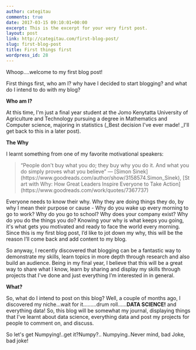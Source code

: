 ```yaml
---
author: categitau
comments: true
date: 2017-03-15 09:10:01+00:00
excerpt: This is the excerpt for your very first post.
layout: post
link: http://categitau.com/first-blog-post/
slug: first-blog-post
title: First things first
wordpress_id: 28
---
```


Whoop....welcome to my first blog post!

First things first, who am I? why have I decided to start blogging? and what do I intend to do with my blog?

**Who am I?**

At this time, I'm just a final year student at the Jomo Kenytatta University of Agriculture and Technology pursuing a degree in Mathematics and Computer science, majoring in statistics (_Best decision I've ever made! _I'll get back to this in a later post).

**The Why**

I learnt something from one of my favorite motivational speakers:


<blockquote>“People don't buy what you do; they buy why you do it. And what you do simply proves what you believe”
― [Simon Sinek](https://www.goodreads.com/author/show/3158574.Simon_Sinek), [Start with Why: How Great Leaders Inspire Everyone to Take Action](https://www.goodreads.com/work/quotes/7367737)</blockquote>


Everyone needs to know their why. Why they are doing things they do, by why I mean their purpose or cause - Why do you wake up every morning to go to work? Why do you go to school? Why does your company exist? Why do you do the things you do? Knowing your why is what keeps you going, it's what gets you motivated and ready to face the world every morning. Since this is my first blog post, I’d like to jot down my why, this will be the reason I’ll come back and add content to my blog.

So anyway, I recently discovered that blogging can be a fantastic way to demonstrate my skills, learn topics in more depth through research and also build an audience. Being in my final year, I believe that this will be a great way to share what I know, learn by sharing and display my skills through projects that I've done and just everything I’m interested in in general.

**What?**

So, what do I intend to post on this blog? Well, a couple of months ago, I discovered my niche...wait for it.........drum roll......**DATA SCIENCE!** and everything data! So, this blog will be somewhat my journal, displaying things that I've learnt about data science, everything data and post my projects for people to comment on, and discuss.

So let's get Numpying!..get it?Numpy?.. Numpying..Never mind, bad Joke, bad joke!
